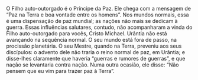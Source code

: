 ﻿O Filho auto-outorgado é o Príncipe da Paz. Ele chega com a mensagem de “Paz na Terra e boa vontade entre os homens”. Nos mundos normais, essa é uma dispensação de paz mundial; as nações não mais se dedicam à guerra. Essas influências salutares, contudo, não acompanharam a vinda do Filho auto-outorgado para vocês, Cristo Michael. Urântia não está avançando na sequência normal. O seu mundo está fora de passo, na procissão planetária. O seu Mestre, quando na Terra, preveniu aos seus discípulos: o advento dele não traria o reino normal de paz, em Urântia; e disse-lhes claramente que haveria “guerras e rumores de guerras”, e que nação se levantaria contra nação. Numa outra ocasião, ele disse: “Não pensem que eu vim para trazer paz à Terra”.